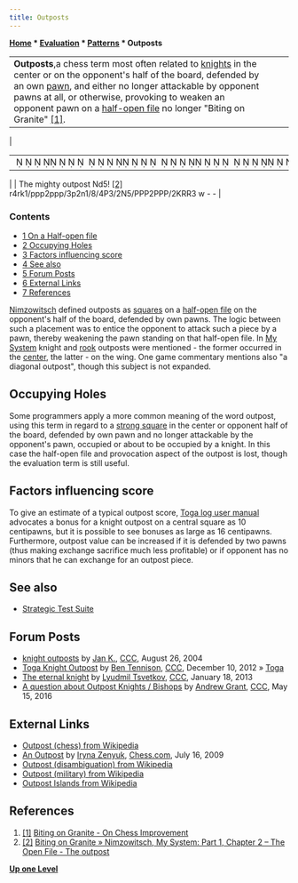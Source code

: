 ```yaml
---
title: Outposts
---
```

**[Home](Home "Home") \* [Evaluation](Evaluation "Evaluation") \* [Patterns](Evaluation_Patterns "Evaluation Patterns") \* Outposts**





|  |  |  |
| --- | --- | --- |
| **Outposts**,a chess term most often related to [knights](Knight "Knight") in the center or on the opponent's half of the board, defended by an own [pawn](Pawn "Pawn"), and either no longer attackable by opponent pawns at all, or otherwise, provoking to weaken an opponent pawn on a [half-open file](Half-open_File "Half-open File") no longer "Biting on Granite" <a id="cite-note-1" href="#cite-ref-1">[1]</a>.
 | 

|  |
| --- |
|                                                                           ♜    ♜♚ ♟♟♟  ♟♟♟   ♟  ♞             ♙     ♘     ♙♙♙  ♙♙♙  ♔♖♖    |

 |
|  The mighty outpost Nd5! <a id="cite-note-2" href="#cite-ref-2">[2]</a>
r4rk1/ppp2ppp/3p2n1/8/4P3/2N5/PPP2PPP/2KRR3 w - -
 |


### Contents


* [1 On a Half-open file](#on-a-half-open-file)
* [2 Occupying Holes](#occupying-holes)
* [3 Factors influencing score](#factors-influencing-score)
* [4 See also](#see-also)
* [5 Forum Posts](#forum-posts)
* [6 External Links](#external-links)
* [7 References](#references)






[Nimzowitsch](https://en.wikipedia.org/wiki/Aron_Nimzowitsch) defined outposts as [squares](Squares "Squares") on a [half-open file](Half-open_File "Half-open File") on the opponent's half of the board, defended by own pawns. The logic between such a placement was to entice the opponent to attack such a piece by a pawn, thereby weakening the pawn standing on that half-open file. In [My System](https://en.wikipedia.org/wiki/Mein_System) knight and [rook](Rook "Rook") outposts were mentioned - the former occurred in the [center](Center "Center"), the latter - on the wing. One game commentary mentions also "a diagonal outpost", though this subject is not expanded.



## Occupying Holes


Some programmers apply a more common meaning of the word outpost, using this term in regard to a [strong square](Holes "Holes") in the center or opponent half of the board, defended by own pawn and no longer attackable by the opponent's pawn, occupied or about to be occupied by a knight. In this case the half-open file and provocation aspect of the outpost is lost, though the evaluation term is still useful.



## Factors influencing score


To give an estimate of a typical outpost score, [Toga log user manual](Toga_Log#UserManual "Toga Log") advocates a bonus for a knight outpost on a central square as 10 centipawns, but it is possible to see bonuses as large as 16 centipawns. Furthermore, outpost value can be increased if it is defended by two pawns (thus making exchange sacrifice much less profitable) or if opponent has no minors that he can exchange for an outpost piece.



## See also


* [Strategic Test Suite](Strategic_Test_Suite "Strategic Test Suite")


## Forum Posts


* [knight outposts](https://www.stmintz.com/ccc/index.php?id=384464) by [Jan K.](index.php?title=Jan_Kaan&action=edit&redlink=1 "Jan Kaan (page does not exist)"), [CCC](CCC "CCC"), August 26, 2004
* [Toga Knight Outpost](http://www.talkchess.com/forum/viewtopic.php?t=46372) by [Ben Tennison](index.php?title=Ben_Tennison&action=edit&redlink=1 "Ben Tennison (page does not exist)"), [CCC](CCC "CCC"), December 10, 2012 » [Toga](Toga "Toga")
* [The eternal knight](http://www.talkchess.com/forum/viewtopic.php?t=46918) by [Lyudmil Tsvetkov](Lyudmil_Tsvetkov "Lyudmil Tsvetkov"), [CCC](CCC "CCC"), January 18, 2013
* [A question about Outpost Knights / Bishops](http://www.talkchess.com/forum/viewtopic.php?t=60171) by [Andrew Grant](Andrew_Grant "Andrew Grant"), [CCC](CCC "CCC"), May 15, 2016


## External Links


* [Outpost (chess) from Wikipedia](https://en.wikipedia.org/wiki/Outpost_%28chess%29)
* [An Outpost](http://www.chess.com/article/view/an-outpost) by [Iryna Zenyuk](http://www.chess.com/members/view/energia), [Chess.com](index.php?title=Chess.com&action=edit&redlink=1 "Chess.com (page does not exist)"), July 16, 2009
* [Outpost (disambiguation) from Wikipedia](https://en.wikipedia.org/wiki/Outpost)
* [Outpost (military) from Wikipedia](https://en.wikipedia.org/wiki/Outpost_%28military%29)
* [Outpost Islands from Wikipedia](https://en.wikipedia.org/wiki/Outpost_Islands)


## References


1. <a id="cite-ref-1" href="#cite-note-1">[1]</a> [Biting on Granite - On Chess Improvement](http://open-chess.org/blog/)
2. <a id="cite-ref-2" href="#cite-note-2">[2]</a> [Biting on Granite » Nimzowitsch, My System: Part 1, Chapter 2 – The Open File - The outpost](http://open-chess.org/blog/?p=112)

**[Up one Level](Evaluation_Patterns "Evaluation Patterns")**







 
